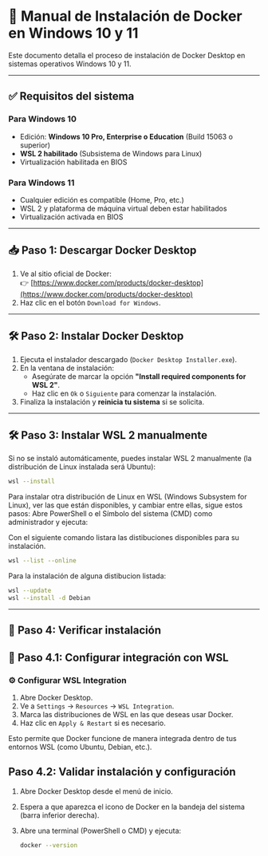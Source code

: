 # 🐳 Manual de Instalación de Docker en Windows 10 y 11

Este documento detalla el proceso de instalación de Docker Desktop en sistemas operativos Windows 10 y 11.

---

## ✅ Requisitos del sistema

### Para Windows 10
- Edición: **Windows 10 Pro, Enterprise o Education** (Build 15063 o superior)
- **WSL 2 habilitado** (Subsistema de Windows para Linux)
- Virtualización habilitada en BIOS

### Para Windows 11
- Cualquier edición es compatible (Home, Pro, etc.)
- WSL 2 y plataforma de máquina virtual deben estar habilitados
- Virtualización activada en BIOS

---

## 📥 Paso 1: Descargar Docker Desktop

1. Ve al sitio oficial de Docker:  
   👉 [https://www.docker.com/products/docker-desktop](https://www.docker.com/products/docker-desktop)
2. Haz clic en el botón `Download for Windows`.

---

## 🛠 Paso 2: Instalar Docker Desktop

1. Ejecuta el instalador descargado (`Docker Desktop Installer.exe`).
2. En la ventana de instalación:
   - Asegúrate de marcar la opción **"Install required components for WSL 2"**.
   - Haz clic en `Ok` o `Siguiente` para comenzar la instalación.
3. Finaliza la instalación y **reinicia tu sistema** si se solicita.

---
## 🛠 Paso 3: Instalar WSL 2 manualmente

Si no se instaló automáticamente, puedes instalar WSL 2 manualmente (la distribución de Linux instalada será Ubuntu):

   ```bash
   wsl --install
   ```

Para instalar otra distribución de Linux en WSL (Windows Subsystem for Linux), ver las que están disponibles, y cambiar entre ellas, sigue estos pasos:
Abre PowerShell o el Símbolo del sistema (CMD) como administrador y ejecuta:

Con el siguiente comando listara las distibuciones disponibles para su instalación.
   ```bash
   wsl --list --online
   ```
Para la instalación de alguna distibucion listada:
   ```bash
   wsl --update
   wsl --install -d Debian
   ```
---

## 🧪 Paso 4: Verificar instalación
## 🔧 Paso 4.1: Configurar integración con WSL

### ⚙️ Configurar WSL Integration

1. Abre Docker Desktop.
2. Ve a `Settings` → `Resources` → `WSL Integration`.
3. Marca las distribuciones de WSL en las que deseas usar Docker.
4. Haz clic en `Apply & Restart` si es necesario.

Esto permite que Docker funcione de manera integrada dentro de tus entornos WSL (como Ubuntu, Debian, etc.).

## Paso 4.2: Validar instalación y configuración
1. Abre Docker Desktop desde el menú de inicio.
2. Espera a que aparezca el icono de Docker en la bandeja del sistema (barra inferior derecha).
3. Abre una terminal (PowerShell o CMD) y ejecuta:

   ```bash
   docker --version
   ```


